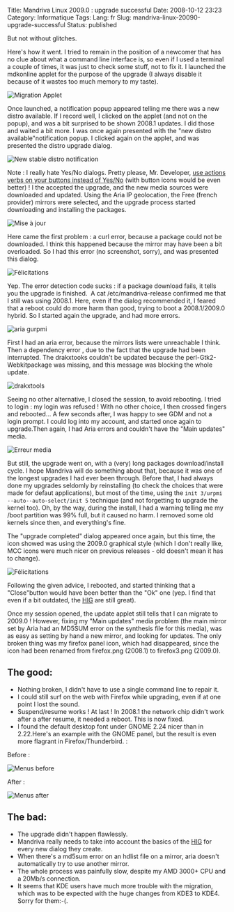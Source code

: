 Title: Mandriva Linux 2009.0 : upgrade successful
Date: 2008-10-12 23:23
Category: Informatique
Tags:
Lang: fr
Slug: mandriva-linux-20090-upgrade-successful
Status: published

But not without glitches.

Here's how it went. I tried to remain in the position of a newcomer that has no
clue about what a command line interface is, so even if I used a terminal a
couple of times, it was just to check some stuff, not to fix it. I launched the
mdkonline applet for the purpose of the upgrade (I always disable it because of
it wastes too much memory to my taste).

![Migration
Applet]({static}/media/mandriva/migration_2009.0/migration-applet.png)

Once launched, a notification popup appeared telling me there was a new distro
available. If I record well, I clicked on the applet (and not on the popup),
and was a bit surprised to be shown 2008.1 updates. I did those and waited a
bit more. I was once again presented with the "new distro
available"notification popup. I clicked again on the applet, and was presented
the distro upgrade dialog.

![New stable distro
notification]({static}/media/mandriva/migration_2009.0/Capture-Une_nouvelle_distribution_stable_est_disponible.png)

Note : I really hate Yes/No dialogs. Pretty please, Mr. Developer, [use actions
verbs on your buttons instead of
Yes/No](http://library.gnome.org/devel/hig-book/stable/controls-buttons.html.en)
(with button icons would be even better) ! I the accepted the upgrade, and the
new media sources were downloaded and updated. Using the Aria IP geolocation,
the Free (french provider) mirrors were selected, and the upgrade process
started downloading and installing the packages.

![Mise à
jour]({static}/media/mandriva/migration_2009.0/Capture-Mise_a_jour_de_la_distribution2.png)

Here came the first problem : a curl error, because a package could not be
downloaded. I think this happened because the mirror may have been a bit
overloaded. So I had this error (no screenshot, sorry), and was presented this
dialog.

![Félicitations]({static}/media/mandriva/migration_2009.0/Capture-Felicitations.png)

Yep. The error detection code sucks : if a package download fails, it tells you
the upgrade is finished.  A cat /etc/mandriva-release confirmed me that I still
was using 2008.1. Here, even if the dialog recommended it, I feared that a
reboot could do more harm than good, trying to boot a 2008.1/2009.0 hybrid. So
I started again the upgrade, and had more errors.

![aria gurpmi]({static}/media/mandriva/migration_2009.0/Capture-gurpmi2.png)

First I had an aria error, because the mirrors lists were unreachable I think.
Then a dependency error , due to the fact that the upgrade had been
interrupted. The drakxtooks couldn't be updated because the
perl-Gtk2-Webkitpackage was missing, and this message was blocking the whole
update.

![drakxtools]({static}/media/mandriva/migration_2009.0/Capture-Certains_paquetages_ne_peuvent_pas_etre_installes.png)

Seeing no other alternative, I closed the session, to avoid rebooting. I tried
to login : my login was refused ! With no other choice, I then crossed fingers
and rebooted... A few seconds after, I was happy to see GDM and not a login
prompt. I could log into my account, and started once again to upgrade.Then
again, I had Aria errors and couldn't have the "Main updates" media.

![Erreur
media]({static}/media/mandriva/migration_2009.0/Capture-Erreur-media.png)

But still, the upgrade went on, with a (very) long packages download/install
cycle. I hope Mandriva will do something about that, because it was one of the
longest upgrades I had ever been through. Before that, I had always done my
upgrades seldomly by reinstalling (to check the choices that were made for
defaut applications), but most of the time, using the `init 3/urpmi
--auto--auto-select/init 5` technique (and not forgetting to upgrade the kernel
too). Oh, by the way, during the install, I had a warning telling me my /boot
partition was 99% full, but it caused no harm. I removed some old kernels since
then, and everything's fine.

The "upgrade completed" dialog appeared once again, but this time, the icon
showed was using the 2009.0 graphical style (which I don't really like, MCC
icons were much nicer on previous releases - old doesn't mean it has to
change).

![Félicitations]({static}/media/mandriva/migration_2009.0/Capture-Felicitations-1.png)

Following the given advice, I rebooted, and started thinking that a
"Close"button would have been better than the "Ok" one (yep. I find that even
if a bit outdated, the [HIG](http://library.gnome.org/devel/hig-book/stable/)
are still great).

Once my session opened, the update applet still tells that I can migrate to
2009.0 ! However, fixing my "Main updates" media problem (the main mirror set
by Aria had an MD5SUM error on the synthesis file for this media), was as easy
as setting by hand a new mirror, and looking for updates. The only broken thing
was my firefox panel icon, which had disappeared, since the icon had been
renamed from firefox.png (2008.1) to firefox3.png (2009.0).

The good:
---------

- Nothing broken, I didn't have to use a single command line to repair it.
- I could still surf on the web with Firefox while upgrading, even if at one
  point I lost the sound.
- Suspend/resume works ! At last ! In 2008.1 the network chip didn't work after
  a after resume, it needed a reboot. This is now fixed.
- I found the default desktop font under GNOME 2.24 nicer than in 2.22.Here's
  an example with the GNOME panel, but the result is even more flagrant in
Firefox/Thunderbird. :

Before :

![Menus before]({static}/media/mandriva/migration_2009.0/menus-before.png)

After :

![Menus after]({static}/media/mandriva/migration_2009.0/menus-after.png)

The bad:
--------

- The upgrade didn't happen flawlessly.
- Mandriva really needs to take into account the basics of the
  [HIG](http://library.gnome.org/devel/hig-book/stable/) for every new dialog
they create.
- When there's a md5sum error on an hdlist file on a mirror, aria doesn't
  automatically try to use another mirror.
- The whole process was painfully slow, despite my AMD 3000+ CPU and a 20Mb/s
  connection.
- It seems that KDE users have much more trouble with the migration, which was
  to be expected with the huge changes from KDE3 to KDE4. Sorry for them:-(.

